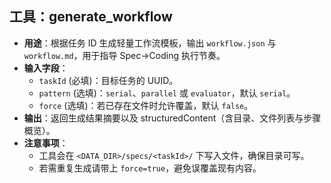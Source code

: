 ## 工具：generate_workflow

- **用途**：根据任务 ID 生成轻量工作流模板，输出 `workflow.json` 与 `workflow.md`，用于指导 Spec→Coding 执行节奏。
- **输入字段**：
  - `taskId` (必填)：目标任务的 UUID。
  - `pattern` (选填)：`serial`、`parallel` 或 `evaluator`，默认 `serial`。
  - `force` (选填)：若已存在文件时允许覆盖，默认 `false`。
- **输出**：返回生成结果摘要以及 structuredContent（含目录、文件列表与步骤概览）。
- **注意事项**：
  - 工具会在 `<DATA_DIR>/specs/<taskId>/` 下写入文件，确保目录可写。
  - 若需重复生成请带上 `force=true`，避免误覆盖现有内容。
